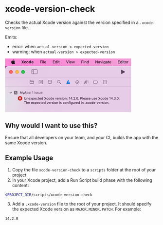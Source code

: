 # xcode-version-check

Checks the actual Xcode version against the version specified in a `.xcode-version` file.

Emits:
* error: when `actual-version < expected-version`
* warning: when `actual-version > expected-version`

![](assets/screenshot.png)

## Why would I want to use this?

Ensure that all developers on your team, and your CI, builds the app with the same Xcode version.

## Example Usage

1. Copy the file `xcode-version-check` to a `scripts` folder at the root of your project
2. In your Xcode project, add a Run Script build phase with the following content:
```sh
$PROJECT_DIR/scripts/xcode-version-check
```
3. Add a `.xcode-version` file to the root of your project. It should specify the
expected Xcode version as `MAJOR.MINOR.PATCH`. For example:
```
14.2.0
```

